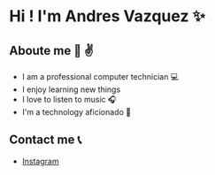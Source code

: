 # Hi !  I'm  Andres Vazquez :sparkles:  




##   Aboute me  :memo: :v:
* I am a professional computer technician   :computer:
* I enjoy learning new things
* I love to listen to music :headphones:
* I'm a technology aficionado :satellite:




## Contact me :telephone_receiver: 

* [Instagram](http://instagram.com/190_andres?utm_source=qr)


